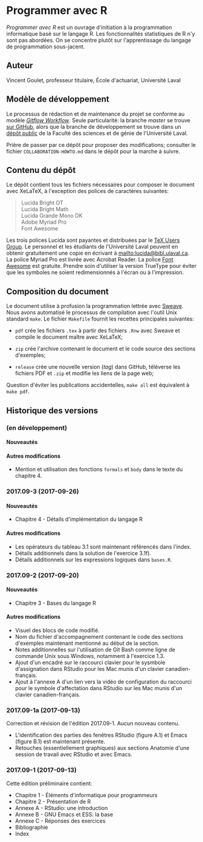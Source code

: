 <!-- Emacs: -*- coding: utf-8; eval: (auto-fill-mode -1); eval: (visual-line-mode t) -*- -->

# Programmer avec R

*Programmer avec R* est un ouvrage d'initiation à la programmation informatique basé sur le langage R. Les fonctionnalités statistiques de R n'y sont pas abordées. On se concentre plutôt sur l'apprentissage du langage de programmation sous-jacent.

## Auteur

Vincent Goulet, professeur titulaire, École d'actuariat, Université Laval

## Modèle de développement

Le processus de rédaction et de maintenance du projet se conforme au modèle [*Gitflow Workflow*](https://www.atlassian.com/git/tutorials/comparing-workflows#gitflow-workflow). Seule particularité: la branche *master* se trouve [sur GitHub]((https://github.com/vigou3/programmer-avec-r)), alors que la branche de développement se trouve dans un [dépôt public](https://projets.fsg.ulaval.ca/git/scm/vg/programmer-avec-r-develop) de la Faculté des sciences et de génie de l'Université Laval.

Prière de passer par ce dépôt pour proposer des modifications; consulter le fichier `COLLABORATION-HOWTO.md` dans le dépôt pour la marche à suivre.

## Contenu du dépôt

Le dépôt contient tous les fichiers nécessaires pour composer le document avec XeLaTeX, à l'exception des polices de caractères suivantes:

> Lucida Bright OT  
> Lucida Bright Math  
> Lucida Grande Mono DK  
> Adobe Myriad Pro  
> Font Awesome

Les trois polices Lucida sont payantes et distribuées par le [TeX Users Group](https://tug.org/lucida). Le personnel et les étudiants de l'Université Laval peuvent en obtenir gratuitement une copie en écrivant à <mailto:lucida@bibl.ulaval.ca>. La police Myriad Pro est livrée avec Acrobat Reader. La police [Font Awesome](http://fontawesome.io) est gratuite. Prendre soin d'utiliser la version TrueType pour éviter que les symboles ne soient redimensionnés à l'écran ou à l'impression.

## Composition du document

Le document utilise à profusion la programmation lettrée avec [Sweave](https://stat.ethz.ch/R-manual/R-devel/library/utils/doc/Sweave.pdf). Nous avons automatisé le processus de compilation avec l'outil Unix standard `make`. Le fichier `Makefile` fournit les recettes principales suivantes:

- `pdf` crée les fichiers `.tex` à partir des fichiers `.Rnw` avec Sweave et compile le document maître avec XeLaTeX;

- `zip` crée l'archive contenant le document et le code source des sections d'exemples;

- `release` crée une nouvelle version (*tag*) dans GitHub, téléverse les fichiers PDF et `.zip` et modifie les liens de la page web;

Question d'éviter les publications accidentelles, `make all` est équivalent à `make pdf`.

## Historique des versions

### (en développement)

#### Nouveautés



#### Autres modifications

- Mention et utilisation des fonctions `formals` et `body` dans le texte du chapitre 4.

### 2017.09-3 (2017-09-26)

#### Nouveautés

- Chapitre 4 - Détails d'implémentation du langage R

#### Autres modifications

- Les opérateurs du tableau 3.1 sont maintenant référencés dans l'index.
- Détails additionnels dans la solution de l'exercice 3.1f).
- Détails additionnels sur les expressions logiques dans `bases.R`.

### 2017.09-2 (2017-09-20)

#### Nouveautés

- Chapitre 3 - Bases du langage R

#### Autres modifications

- Visuel des blocs de code modifié.
- Nom du fichier d'accompagnement contenant le code des sections
  d'exemples maintenant mentionné au début de la section.
- Notes additionnelles sur l'utilisation de Git Bash comme ligne de commande Unix sous Windows, notamment à l'exercice 1.3.
- Ajout d'un encadré sur le raccourci clavier pour le sysmbole d'assignation dans RStudio pour les Mac munis d'un clavier canadien-français.
- Ajout à l'annexe A d'un lien vers la vidéo de configuration du raccourci pour le symbole d'affectation dans RStudio sur les Mac munis d'un clavier canadien-français.

### 2017.09-1a (2017-09-13)

Correction et révision de l'édition 2017.09-1. Aucun nouveau contenu.

- L'identification des parties des fenêtres RStudio (figure A.1) et Emacs (figure B.1) est maintenant présente.
- Retouches (essentiellement graphiques) aux sections Anatomie d'une session de travail avec RStudio et avec Emacs.

### 2017.09-1 (2017-09-13)

Cette édition préliminaire contient:

- Chapitre 1 - Éléments d'informatique pour programmeurs
- Chapitre 2 - Présentation de R
- Annexe A - RStudio: une introduction
- Annexe B - GNU Emacs et ESS: la base
- Annexe C - Réponses des exercices
- Bibliographie
- Index
